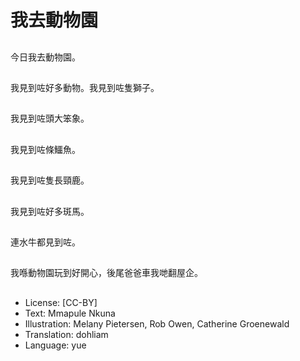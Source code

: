 # 我去動物園

##
今日我去動物園。

##
我見到咗好多動物。我見到咗隻獅子。

##
我見到咗頭大笨象。

##
我見到咗條鱷魚。

##
我見到咗隻長頸鹿。

##
我見到咗好多斑馬。

##
連水牛都見到咗。

##
我喺動物園玩到好開心，後尾爸爸車我哋翻屋企。

##
* License: [CC-BY]
* Text: Mmapule Nkuna
* Illustration: Melany Pietersen, Rob Owen, Catherine Groenewald
* Translation: dohliam
* Language: yue
